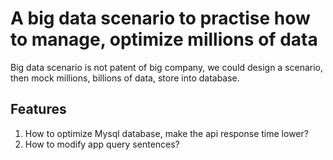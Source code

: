 # A big data scenario to practise how to manage, optimize millions of data

Big data scenario is not patent of big company, we could design a scenario,
then mock millions, billions of data, store into database.

## Features

1. How to optimize Mysql database, make the api response time lower?
2. How to modify app query sentences?


